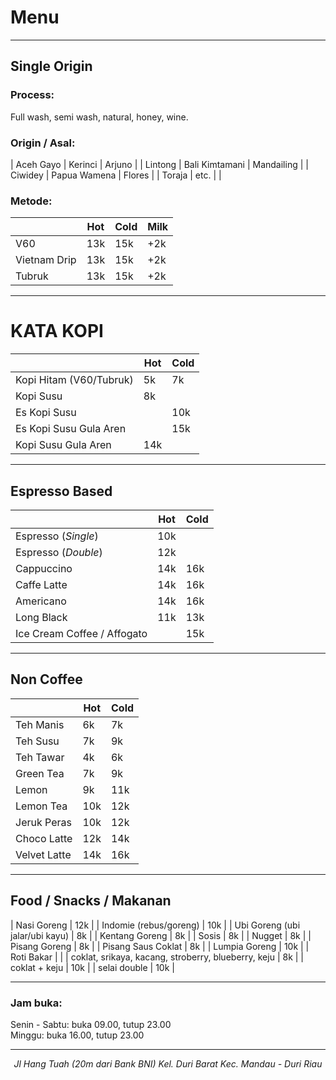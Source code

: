 # Menu

<hr>

## Single Origin

### Process:
Full wash, semi wash, natural, honey, wine.

### Origin / Asal:

| Aceh Gayo | Kerinci        | Arjuno     |
| Lintong   | Bali Kimtamani | Mandailing |
| Ciwidey   | Papua Wamena   | Flores     |
| Toraja    | etc.           |            |


### Metode:

|              | Hot | Cold | Milk |
|--------------|-----|------|------|
| V60          | 13k | 15k  | +2k  |
| Vietnam Drip | 13k | 15k  | +2k  |
| Tubruk       | 13k | 15k  | +2k  |

<hr>

# KATA KOPI

|                         | Hot | Cold |
|-------------------------|-----|------|
| Kopi Hitam (V60/Tubruk) | 5k  | 7k   |
| Kopi Susu               | 8k  |      |
| Es Kopi Susu            |     | 10k  |
| Es Kopi Susu Gula Aren  |     | 15k  |
| Kopi Susu Gula Aren     | 14k |      |

<hr>

## Espresso Based

|  | Hot | Cold |
|----------|-----|------|
| Espresso (_Single_)   | 10k |     |
| Espresso (_Double_)   | 12k |     |
| Cappuccino   | 14k | 16k    |
| Caffe Latte   | 14k | 16k    |
| Americano   | 14k | 16k    |
| Long Black   | 11k | 13k    |
| Ice Cream Coffee / Affogato   |  | 15k    |

<hr>

## Non Coffee

|              | Hot | Cold |
|--------------|-----|------|
| Teh Manis    | 6k  | 7k   |
| Teh Susu     | 7k  | 9k   |
| Teh Tawar    | 4k  | 6k   |
| Green Tea    | 7k  | 9k   |
| Lemon        | 9k  | 11k  |
| Lemon Tea    | 10k | 12k  |
| Jeruk Peras  | 10k | 12k  |
| Choco Latte  | 12k | 14k  |
| Velvet Latte | 14k | 16k  |

<hr>

## Food / Snacks / Makanan

| Nasi Goreng                                         | 12k |
| Indomie (rebus/goreng)                              | 10k |
| Ubi Goreng (ubi jalar/ubi kayu)                     | 8k  |
| Kentang Goreng                                      | 8k  |
| Sosis                                               | 8k  |
| Nugget                                              | 8k  |
| Pisang Goreng                                       | 8k  |
| Pisang Saus Coklat                                  | 8k  |
| Lumpia Goreng                                       | 10k |
| Roti Bakar                                          |     |
| coklat, srikaya, kacang, stroberry, blueberry, keju | 8k  |
| coklat + keju                                       | 10k |
| selai double                                        | 10k |

<hr>

### Jam buka:
Senin - Sabtu: buka 09.00, tutup 23.00<br>
Minggu: buka 16.00, tutup 23.00
<hr>
<address align="center">Jl Hang Tuah (20m dari Bank BNI) Kel. Duri Barat Kec. Mandau - Duri Riau</address>
